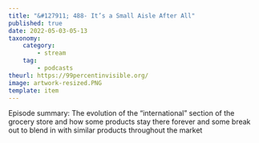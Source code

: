 ```yaml
---
title: "&#127911; 488- It’s a Small Aisle After All"
published: true
date: 2022-05-03-05-13
taxonomy:
    category:
        - stream
    tag:
        - podcasts
theurl: https://99percentinvisible.org/
image: artwork-resized.PNG
template: item
---
```


Episode summary: The evolution of the &ldquo;international&rdquo; section of the grocery store and how some products stay there forever and some break out to blend in with similar products throughout the market
